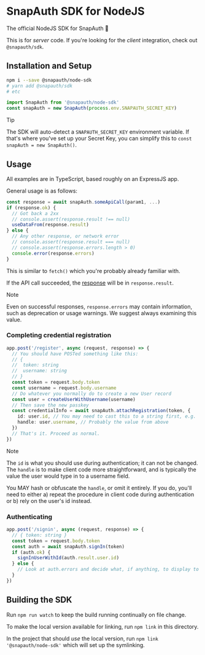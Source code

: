 # SnapAuth SDK for NodeJS

The official NodeJS SDK for SnapAuth 🫰

This is for _server_ code.
If you're looking for the _client_ integration, check out `@snapauth/sdk`.

## Installation and Setup

```bash
npm i --save @snapauth/node-sdk
# yarn add @snapauth/sdk
# etc
```

```typescript
import SnapAuth from '@snapauth/node-sdk'
const snapAuth = new SnapAuth(process.env.SNAPAUTH_SECRET_KEY)
```
> [!TIP]
> The SDK will auto-detect a `SNAPAUTH_SECRET_KEY` environment variable.
> If that's where you've set up your Secret Key, you can simplify this to
> `const snapAuth = new SnapAuth()`.


## Usage

All examples are in TypeScript, based roughly on an ExpressJS app.

General usage is as follows:

```typescript
const response = await snapAuth.someApiCall(param1, ...)
if (response.ok) {
  // Got back a 2xx
  // console.assert(response.result !== null)
  useDataFrom(response.result)
} else {
  // Any other response, or network error
  // console.assert(response.result === null)
  // console.assert(response.errors.length > 0)
  console.error(response.errors)
}
```

This is similar to `fetch()` which you're probably already familiar with.

If the API call succeeded, the [response](https://docs.snapauth.app/server.html) will be in `response.result`.

> [!NOTE]
> Even on successful responses, `response.errors` may contain information, such as deprecation or usage warnings.
> We suggest always examining this value.

### Completing credential registration

```typescript
app.post('/register', async (request, response) => {
  // You should have POSTed something like this:
  // {
  //  token: string
  //  username: string
  // }
  const token = request.body.token
  const username = request.body.username
  // Do whatever you normally do to create a new User record
  const user = createUserWithUsername(username)
  // Then save the new passkey
  const credentialInfo = await snapAuth.attachRegistration(token, {
    id: user.id, // You may need to cast this to a string first, e.g. `String(user.id)`
    handle: user.username, // Probably the value from above
  })
  // That's it. Proceed as normal.
})
```

> [!NOTE]
> The `id` is what you should use during authentication; it can not be changed.
> The `handle` is to make client code more straightforward, and is typically the value the user would type in to a username field.
>
> You MAY hash or obfuscate the `handle`, or omit it entirely.
> If you do, you'll need to either a) repeat the procedure in client code during authentication or b) rely on the user's id instead.

### Authenticating

```typescript
app.post('/signin', async (request, response) => {
  // { token: string }
  const token = request.body.token
  const auth = await snapAuth.signIn(token)
  if (auth.ok) {
    signInUserWithId(auth.result.user.id)
  } else {
    // Look at auth.errors and decide what, if anything, to display to the user.
  }
})
```

## Building the SDK

Run `npm run watch` to keep the build running continually on file change.

To make the local version available for linking, run `npm link` in this directory.

In the project that should _use_ the local version, run `npm link '@snapauth/node-sdk'` which will set up the symlinking.
